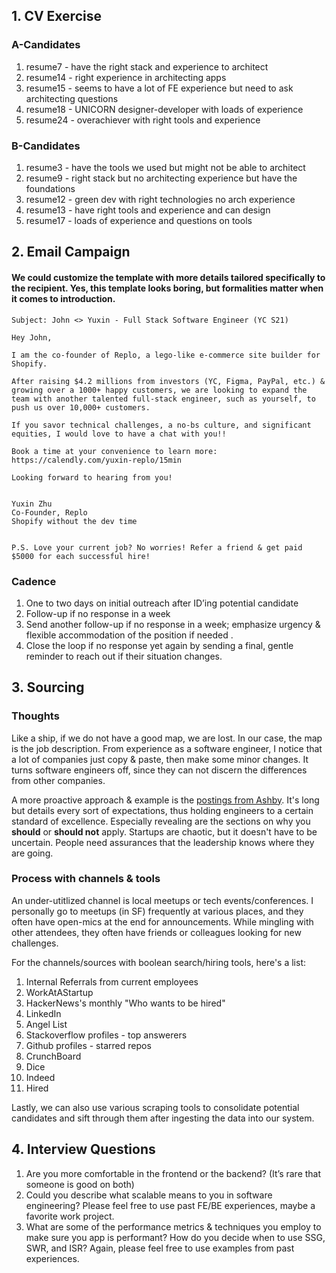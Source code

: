 ## 1. CV Exercise

### A-Candidates

1. resume7 - have the right stack and experience to architect
2. resume14 - right experience in architecting apps
3. resume15 - seems to have a lot of FE experience but need to ask architecting questions
4. resume18 - UNICORN designer-developer with loads of experience
5. resume24 - overachiever with right tools and experience

### B-Candidates

1. resume3 - have the tools we used but might not be able to architect
2. resume9 - right stack but no architecting experience but have the foundations
3. resume12 - green dev with right technologies no arch experience
4. resume13 - have right tools and experience and can design
5. resume17 - loads of experience and questions on tools

## 2. Email Campaign

#### We could customize the template with more details tailored specifically to the recipient. Yes, this template looks boring, but formalities matter when it comes to introduction.

```
Subject: John <> Yuxin - Full Stack Software Engineer (YC S21)

Hey John,

I am the co-founder of Replo, a lego-like e-commerce site builder for Shopify.

After raising $4.2 millions from investors (YC, Figma, PayPal, etc.) & growing over a 1000+ happy customers, we are looking to expand the team with another talented full-stack engineer, such as yourself, to push us over 10,000+ customers.

If you savor technical challenges, a no-bs culture, and significant equities, I would love to have a chat with you!!

Book a time at your convenience to learn more: https://calendly.com/yuxin-replo/15min

Looking forward to hearing from you!


Yuxin Zhu
Co-Founder, Replo
Shopify without the dev time


P.S. Love your current job? No worries! Refer a friend & get paid $5000 for each successful hire!
```

### Cadence

1. One to two days on initial outreach after ID’ing potential candidate
2. Follow-up if no response in a week
3. Send another follow-up if no response in a week; emphasize urgency & flexible accommodation of the position if needed .
4. Close the loop if no response yet again by sending a final, gentle reminder to reach out if their situation changes.

## 3. Sourcing

### Thoughts

Like a ship, if we do not have a good map, we are lost. In our case, the map is the job description. From experience as a software engineer, I notice that a lot of companies just copy & paste, then make some minor changes. It turns software engineers off, since they can not discern the differences from other companies.

A more proactive approach & example is the [postings from Ashby](https://www.ashbyhq.com/careers?ashby_jid=f99c1c4a-07f5-42fa-987e-de9a93f945dd). It's long but details every sort of expectations, thus holding engineers to a certain standard of excellence. Especially revealing are the sections on why you **should** or **should not** apply. Startups are chaotic, but it doesn't have to be uncertain. People need assurances that the leadership knows where they are going.

### Process with channels & tools

An under-utitlized channel is local meetups or tech events/conferences. I personally go to meetups (in SF) frequently at various places, and they often have open-mics at the end for announcements. While mingling with other attendees, they often have friends or colleagues looking for new challenges.

For the channels/sources with boolean search/hiring tools, here's a list:

1. Internal Referrals from current employees
2. WorkAtAStartup
3. HackerNews's monthly "Who wants to be hired"
4. LinkedIn
5. Angel List
6. Stackoverflow profiles - top answerers
7. Github profiles - starred repos
8. CrunchBoard
9. Dice
10. Indeed
11. Hired

Lastly, we can also use various scraping tools to consolidate potential candidates and sift through them after ingesting the data into our system.

## 4. Interview Questions

1. Are you more comfortable in the frontend or the backend? (It’s rare that someone is good on both)
2. Could you describe what scalable means to you in software engineering? Please feel free to use past FE/BE experiences, maybe a favorite work project.
3. What are some of the performance metrics & techniques you employ to make sure you app is performant? How do you decide when to use SSG, SWR, and ISR? Again, please feel free to use examples from past experiences.
